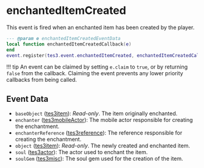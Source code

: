 # enchantedItemCreated
<div class="search_terms" style="display: none">enchanteditemcreated</div>

<!---
	This file is autogenerated. Do not edit this file manually. Your changes will be ignored.
	More information: https://github.com/MWSE/MWSE/tree/master/docs
-->

This event is fired when an enchanted item has been created by the player.

```lua
--- @param e enchantedItemCreatedEventData
local function enchantedItemCreatedCallback(e)
end
event.register(tes3.event.enchantedItemCreated, enchantedItemCreatedCallback)
```

!!! tip
	An event can be claimed by setting `e.claim` to `true`, or by returning `false` from the callback. Claiming the event prevents any lower priority callbacks from being called.

## Event Data

* `baseObject` ([tes3item](../../types/tes3item)): *Read-only*. The item originally enchanted.
* `enchanter` ([tes3mobileActor](../../types/tes3mobileActor)): The mobile actor responsible for creating the enchantment.
* `enchanterReference` ([tes3reference](../../types/tes3reference)): The reference responsible for creating the enchantment.
* `object` ([tes3item](../../types/tes3item)): *Read-only*. The newly created and enchanted item.
* `soul` ([tes3actor](../../types/tes3actor)): The actor used to enchant the item.
* `soulGem` ([tes3misc](../../types/tes3misc)): The soul gem used for the creation of the item.

